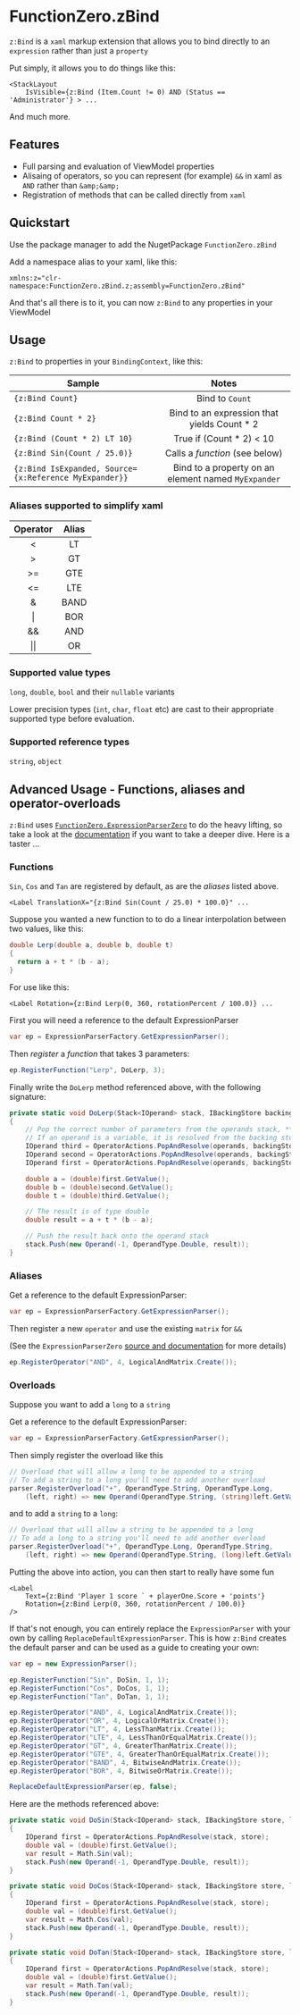 # FunctionZero.zBind

`z:Bind` is a `xaml` markup extension that allows you to bind directly to an `expression` 
rather than just a `property`

Put simply, it allows you to do things like this:
```xaml
<StackLayout 
	IsVisible={z:Bind (Item.Count != 0) AND (Status == 'Administrator'} > ...
```

And much more.

## Features

- Full parsing and evaluation of ViewModel properties
- Alisaing of operators, so you can represent (for example) `&&` in xaml as `AND` rather than `&amp;&amp;`
- Registration of methods that can be called directly from `xaml`

## Quickstart

Use the package manager to add the NugetPackage `FunctionZero.zBind`

Add a namespace alias to your xaml, like this:
```xaml 
xmlns:z="clr-namespace:FunctionZero.zBind.z;assembly=FunctionZero.zBind"
```
And that's all there is to it, you can now `z:Bind` to any properties in your ViewModel

## Usage

`z:Bind` to properties in your `BindingContext`, like this:

|Sample|Notes|
|--|:--:|
|`{z:Bind Count}`| Bind to `Count`|
|`{z:Bind Count * 2}`| Bind to an expression that yields Count * 2|
|`{z:Bind (Count * 2) LT 10}`| True if (Count * 2) < 10|
|`{z:Bind Sin(Count / 25.0)}`| Calls a _function_ (see below)|
|`{z:Bind IsExpanded, Source={x:Reference MyExpander}}`|Bind to a property on an element named  `MyExpander`|

### Aliases supported to simplify xaml
|Operator|Alias|
|:--:|:--:|
|<|LT|
|>|GT|
|>=|GTE|
|<=|LTE|
|&|BAND|
|\||BOR|
|&&|AND|
| \|\||OR|

### Supported value types
`long`, `double`, `bool` and their `nullable` variants

Lower precision types (`int`, `char`, `float` etc) are cast to their appropriate supported type before evaluation.

### Supported reference types
`string`, `object`

## Advanced Usage - Functions, aliases and operator-overloads
 `z:Bind` uses [`FunctionZero.ExpressionParserZero`](https://github.com/Keflon/FunctionZero.ExpressionParserZero) to do the heavy lifting, so take a look at the [documentation](https://github.com/Keflon/FunctionZero.ExpressionParserZero)
if you want to take a deeper dive. Here is a taster ...
### Functions
`Sin`, `Cos` and `Tan` are registered by default, as are the _aliases_ listed above.
```xaml
<Label TranslationX="{z:Bind Sin(Count / 25.0) * 100.0}" ...
```
Suppose you wanted a new function to to do a linear interpolation between two values, like this:
```csharp
double Lerp(double a, double b, double t)
{
  return a + t * (b - a);
}
```
For use like this:
```xaml
<Label Rotation={z:Bind Lerp(0, 360, rotationPercent / 100.0)} ...
```
First you will need a reference to the default ExpressionParser
```csharp
var ep = ExpressionParserFactory.GetExpressionParser();
```
Then _register_ a _function_ that takes 3 parameters:
```csharp
ep.RegisterFunction("Lerp", DoLerp, 3);
```
Finally write the `DoLerp` method referenced above, with the following signature:
```csharp
private static void DoLerp(Stack<IOperand> stack, IBackingStore backingStore, long paramCount)
{
    // Pop the correct number of parameters from the operands stack, ** in reverse order **
    // If an operand is a variable, it is resolved from the backing store provided
    IOperand third = OperatorActions.PopAndResolve(operands, backingStore);
    IOperand second = OperatorActions.PopAndResolve(operands, backingStore);
    IOperand first = OperatorActions.PopAndResolve(operands, backingStore);

    double a = (double)first.GetValue();
    double b = (double)second.GetValue();
    double t = (double)third.GetValue();

    // The result is of type double
    double result = a + t * (b - a);

    // Push the result back onto the operand stack
    stack.Push(new Operand(-1, OperandType.Double, result));
}
```

### Aliases
Get a reference to the default ExpressionParser:
```csharp
var ep = ExpressionParserFactory.GetExpressionParser();
```
Then register a new `operator` and use the existing `matrix` for `&&`

(See the `ExpressionParserZero` [source and documentation](https://github.com/Keflon/FunctionZero.ExpressionParserZero) for more details)
```csharp
ep.RegisterOperator("AND", 4, LogicalAndMatrix.Create());
```
### Overloads
Suppose you want to add a `long` to a `string`

Get a reference to the default ExpressionParser:
```csharp
var ep = ExpressionParserFactory.GetExpressionParser();
```
Then simply register the overload like this
```csharp
// Overload that will allow a long to be appended to a string
// To add a string to a long you'll need to add another overload
parser.RegisterOverload("+", OperandType.String, OperandType.Long, 
    (left, right) => new Operand(OperandType.String, (string)left.GetValue() + ((long)right.GetValue()).ToString()));
```
and to add a `string` to a `long`:
```csharp
// Overload that will allow a string to be appended to a long
// To add a long to a string you'll need to add another overload
parser.RegisterOverload("+", OperandType.Long, OperandType.String, 
    (left, right) => new Operand(OperandType.String, (long)left.GetValue() + ((string)right.GetValue()).ToString()));
```

Putting the above into action, you can then start to really have some fun
```xaml
<Label 
    Text={z:Bind 'Player 1 score ` + playerOne.Score + 'points'}
    Rotation={z:Bind Lerp(0, 360, rotationPercent / 100.0)}
/>
```
If that's not enough, you can entirely replace the `ExpressionParser` with your own by calling `ReplaceDefaultExpressionParser`. This is how `z:Bind` creates the default parser and can be used as a guide to creating your own:
```csharp
var ep = new ExpressionParser();

ep.RegisterFunction("Sin", DoSin, 1, 1);
ep.RegisterFunction("Cos", DoCos, 1, 1);
ep.RegisterFunction("Tan", DoTan, 1, 1);

ep.RegisterOperator("AND", 4, LogicalAndMatrix.Create());
ep.RegisterOperator("OR", 4, LogicalOrMatrix.Create());
ep.RegisterOperator("LT", 4, LessThanMatrix.Create());
ep.RegisterOperator("LTE", 4, LessThanOrEqualMatrix.Create());
ep.RegisterOperator("GT", 4, GreaterThanMatrix.Create());
ep.RegisterOperator("GTE", 4, GreaterThanOrEqualMatrix.Create());
ep.RegisterOperator("BAND", 4, BitwiseAndMatrix.Create());
ep.RegisterOperator("BOR", 4, BitwiseOrMatrix.Create());

ReplaceDefaultExpressionParser(ep, false);
```
Here are the methods referenced above:
```csharp
private static void DoSin(Stack<IOperand> stack, IBackingStore store, long paramCount)
{
    IOperand first = OperatorActions.PopAndResolve(stack, store);
    double val = (double)first.GetValue();
    var result = Math.Sin(val);
    stack.Push(new Operand(-1, OperandType.Double, result));
}

private static void DoCos(Stack<IOperand> stack, IBackingStore store, long paramCount)
{
    IOperand first = OperatorActions.PopAndResolve(stack, store);
    double val = (double)first.GetValue();
    var result = Math.Cos(val);
    stack.Push(new Operand(-1, OperandType.Double, result));
}

private static void DoTan(Stack<IOperand> stack, IBackingStore store, long paramCount)
{
    IOperand first = OperatorActions.PopAndResolve(stack, store);
    double val = (double)first.GetValue();
    var result = Math.Tan(val);
    stack.Push(new Operand(-1, OperandType.Double, result));
}
```

